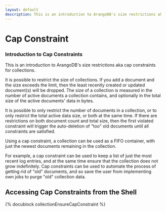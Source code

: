 ```yaml
---
layout: default
description: This is an introduction to ArangoDB's size restrictions aka cap constraints forcollections
---
```

Cap Constraint
==============


### Introduction to Cap Constraints

This is an introduction to ArangoDB's size restrictions aka cap constraints for
collections.

It is possible to restrict the size of collections. If you add a document and
the size exceeds the limit, then the least recently created or updated document(s)
will be dropped. The size of a collection is measured in the number of
active documents a collection contains, and optionally in the total size of
the active documents' data in bytes.

It is possible to only restrict the number of documents in a collection, or to
only restrict the total active data size, or both at the same time. If there are
restrictions on both document count and total size, then the first violated 
constraint will trigger the auto-deletion of "too" old documents until all
constraints are satisfied.

Using a cap constraint, a collection can be used as a FIFO container, with just 
the newest documents remaining in the collection. 

For example, a cap constraint can be used to keep a list of just the most recent 
log entries, and at the same time ensure that the collection does not grow
indefinitely. Cap constraints can be used to automate the process of getting rid
of "old" documents, and so save the user from implementing own jobs to purge
"old" collection data.

Accessing Cap Constraints from the Shell
----------------------------------------

<!-- js/server/modules/org/arangodb/arango-collection.js-->
{% docublock collectionEnsureCapConstraint %}

